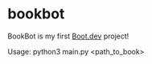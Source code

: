 # bookbot

BookBot is my first [Boot.dev](https://www.boot.dev) project!

Usage: python3 main.py <path_to_book>